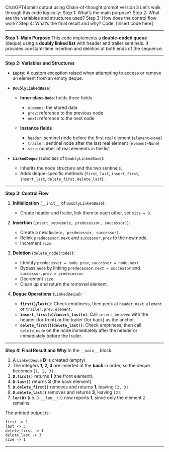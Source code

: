 ChatGPT4omini output using Chain-of-thought prompt version 3
Let’s walk through this code logically:
Step 1: What’s the main purpose?
Step 2: What are the variables and structures used?
Step 3: How does the control flow work?
Step 4: What’s the final result and why?
Code:
[Insert code here]

-----------------------------------------------------------------------------------------------------
**Step 1: Main Purpose**
This code implements a **double-ended queue** (deque) using a **doubly linked list** with header and trailer sentinels. It provides constant-time insertion and deletion at both ends of the sequence.

---

**Step 2: Variables and Structures**

* **`Empty`**: A custom exception raised when attempting to access or remove an element from an empty deque.
* **`DoublyLinkedBase`**:

  * **Inner class `Node`**: holds three fields

    * `element`: the stored data
    * `prev`: reference to the previous node
    * `next`: reference to the next node
  * **Instance fields**

    * `header`: sentinel node before the first real element (`element=None`)
    * `trailer`: sentinel node after the last real element (`element=None`)
    * `size`: number of real elements in the list
* **`LinkedDeque`** (subclass of `DoublyLinkedBase`):

  * Inherits the node structure and the two sentinels.
  * Adds deque-specific methods (`first`, `last`, `insert_first`, `insert_last`, `delete_first`, `delete_last`).

---

**Step 3: Control Flow**

1. **Initialization** (`__init__` of `DoublyLinkedBase`):

   * Create header and trailer, link them to each other, set `size = 0`.
2. **Insertion** (`insert_between(e, predecessor, successor)`):

   * Create a new `Node(e, predecessor, successor)`.
   * Relink `predecessor.next` and `successor.prev` to the new node.
   * Increment `size`.
3. **Deletion** (`delete_node(node)`):

   * Identify `predecessor = node.prev`, `successor = node.next`.
   * Bypass `node` by linking `predecessor.next = successor` and `successor.prev = predecessor`.
   * Decrement `size`.
   * Clean up and return the removed element.
4. **Deque Operations** (`LinkedDeque`):

   * **`first()`/`last()`**: Check emptiness, then peek at `header.next.element` or `trailer.prev.element`.
   * **`insert_first(e)`/`insert_last(e)`**: Call `insert_between` with the header (for front) or the trailer (for back) as the anchor.
   * **`delete_first()`/`delete_last()`**: Check emptiness, then call `delete_node` on the node immediately after the header or immediately before the trailer.

---

**Step 4: Final Result and Why**
In the `__main__` block:

1. A `LinkedDeque` **D** is created (empty).
2. The integers **1, 2, 3** are inserted at the **back** in order, so the deque becomes `[1, 2, 3]`.
3. **`D.first()`** returns **1** (the front element).
4. **`D.last()`** returns **3** (the back element).
5. **`D.delete_first()`** removes and returns **1**, leaving `[2, 3]`.
6. **`D.delete_last()`** removes and returns **3**, leaving `[2]`.
7. **`len(D)`** (i.e. `D.__len__()`) now reports **1**, since only the element `2` remains.

The printed output is:

```
first -> 1
last -> 3
delete_first -> 1
delete_last -> 3
size -> 1
```

-----------------------------------------------------------------------------------------------------